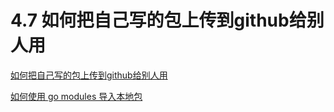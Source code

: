 # 4.7 如何把自己写的包上传到github给别人用

[如何把自己写的包上传到github给别人用](https://studygolang.com/articles/22826)

[如何使用 go modules 导入本地包](https://mp.weixin.qq.com/s/jvqjIzfBlGh3vty_qHl50w)
